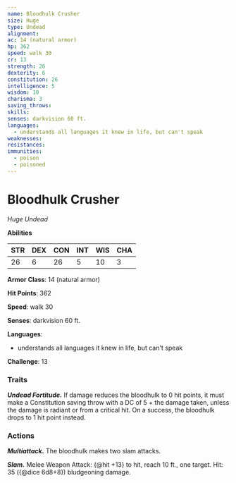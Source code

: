 ```yaml
---
name: Bloodhulk Crusher
size: Huge
type: Undead
alignment: 
ac: 14 (natural armor)
hp: 362
speed: walk 30
cr: 13
strength: 26
dexterity: 6
constitution: 26
intelligence: 5
wisdom: 10
charisma: 3
saving_throws:
skills:
senses: darkvision 60 ft.
languages:
  - understands all languages it knew in life, but can't speak
weaknesses:
resistances:
immunities:
  - poison
  - poisoned
---
```


# Bloodhulk Crusher

*Huge Undead*

**Abilities**

| STR | DEX | CON | INT | WIS | CHA |
| --- | --- | --- | --- | --- | --- |
| 26 | 6 | 26 | 5 | 10 | 3 |

**Armor Class**: 14 (natural armor)

**Hit Points**: 362

**Speed**: walk 30

**Senses**: darkvision 60 ft.

**Languages**:
  - understands all languages it knew in life, but can't speak

**Challenge**: 13

### Traits
***Undead Fortitude.*** If damage reduces the bloodhulk to 0 hit points, it must make a Constitution saving throw with a DC of 5 + the damage taken, unless the damage is radiant or from a critical hit. On a success, the bloodhulk drops to 1 hit point instead.

### Actions
***Multiattack.*** The bloodhulk makes two slam attacks.

***Slam.*** Melee Weapon Attack: {@hit +13} to hit, reach 10 ft., one target. Hit: 35 ({@dice 6d8+8}) bludgeoning damage.

